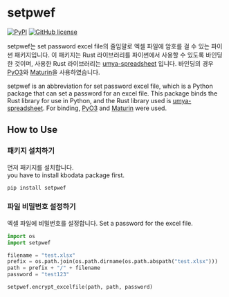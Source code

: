 # setpwef


[![PyPI](https://img.shields.io/pypi/v/setpwef)](https://pypi.org/project/setpwef/)
[![GitHub license](https://img.shields.io/github/license/Hyeonji-Ryu/setpwef)](https://github.com/Hyeonji-Ryu/setpwef/blob/main/LICENSE)

setpwef는 set password excel file의 줄임말로 엑셀 파일에 암호를 걸 수 있는 파이썬 패키지입니다. 이 패키지는 Rust 라이브러리를 파이썬에서 사용할 수 있도록 바인딩한 것이며, 사용한 Rust 라이브러리는 [umya-spreadsheet](https://docs.rs/umya-spreadsheet/latest/umya_spreadsheet/) 입니다. 바인딩의 경우 [PyO3](https://docs.rs/pyo3/latest/pyo3/)와 [Maturin](https://docs.rs/maturin/latest/maturin/)을 사용하였습니다.  

setpwef is an abbreviation for set password excel file, which is a Python package that can set a password for an excel file. This package binds the Rust library for use in Python, and the Rust library used is [umya-spreadsheet](https://docs.rs/umya-spreadsheet/latest/umya_spreadsheet/). For binding, [PyO3](https://docs.rs/pyo3/latest/pyo3/) and [Maturin](https://docs.rs/maturin/latest/maturin/) were used.

## How to Use

### 패키지 설치하기

먼저 패키지를 설치합니다.  
you have to install kbodata package first.

```bash
pip install setpwef
```

### 파일 비밀번호 설정하기

엑셀 파일에 비밀번호를 설정합니다.
Set a password for the excel file.

```python
import os
import setpwef

filename = "test.xlsx"
prefix = os.path.join(os.path.dirname(os.path.abspath("test.xlsx")))
path = prefix + "/" + filename
password = "test123"

setpwef.encrypt_excelfile(path, path, password)
```

